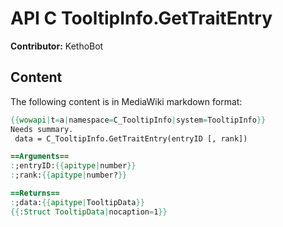 # API C TooltipInfo.GetTraitEntry

**Contributor:** KethoBot

## Content

The following content is in MediaWiki markdown format:

```mediawiki
{{wowapi|t=a|namespace=C_TooltipInfo|system=TooltipInfo}}
Needs summary.
 data = C_TooltipInfo.GetTraitEntry(entryID [, rank])

==Arguments==
:;entryID:{{apitype|number}}
:;rank:{{apitype|number?}}

==Returns==
:;data:{{apitype|TooltipData}}
{{:Struct TooltipData|nocaption=1}}
```